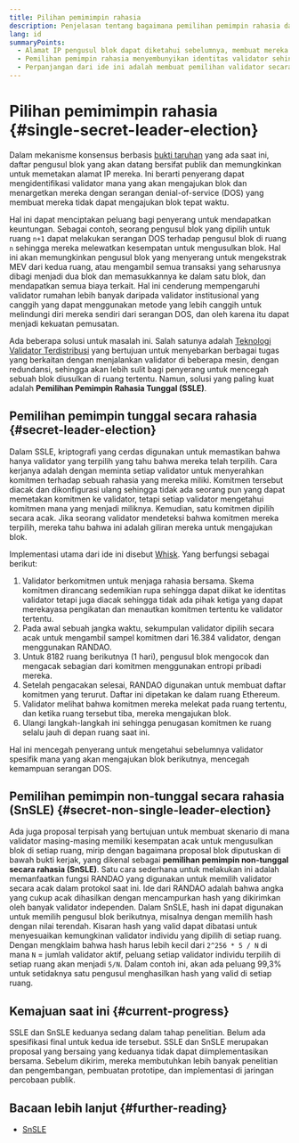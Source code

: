 ```yaml
---
title: Pilihan pemimimpin rahasia
description: Penjelasan tentang bagaimana pemilihan pemimpin rahasia dapat membantu melindungi validator dari serangan
lang: id
summaryPoints:
  - Alamat IP pengusul blok dapat diketahui sebelumnya, membuat mereka rentan terhadap serangan
  - Pemilihan pemimpin rahasia menyembunyikan identitas validator sehingga tidak dapat diketahui sebelumnya
  - Perpanjangan dari ide ini adalah membuat pemilihan validator secara acak di setiap ruang.
---
```


# Pilihan pemimimpin rahasia \{#single-secret-leader-election}

Dalam mekanisme konsensus berbasis [bukti taruhan](/developers/docs/consensus-mechanisms/pos) yang ada saat ini, daftar pengusul blok yang akan datang bersifat publik dan memungkinkan untuk memetakan alamat IP mereka. Ini berarti penyerang dapat mengidentifikasi validator mana yang akan mengajukan blok dan menargetkan mereka dengan serangan denial-of-service (DOS) yang membuat mereka tidak dapat mengajukan blok tepat waktu.

Hal ini dapat menciptakan peluang bagi penyerang untuk mendapatkan keuntungan. Sebagai contoh, seorang pengusul blok yang dipilih untuk ruang `n+1` dapat melakukan serangan DOS terhadap pengusul blok di ruang `n` sehingga mereka melewatkan kesempatan untuk mengusulkan blok. Hal ini akan memungkinkan pengusul blok yang menyerang untuk mengekstrak MEV dari kedua ruang, atau mengambil semua transaksi yang seharusnya dibagi menjadi dua blok dan memasukkannya ke dalam satu blok, dan mendapatkan semua biaya terkait. Hal ini cenderung mempengaruhi validator rumahan lebih banyak daripada validator institusional yang canggih yang dapat menggunakan metode yang lebih canggih untuk melindungi diri mereka sendiri dari serangan DOS, dan oleh karena itu dapat menjadi kekuatan pemusatan.

Ada beberapa solusi untuk masalah ini. Salah satunya adalah [Teknologi Validator Terdistribusi](https://github.com/ethereum/distributed-validator-specs) yang bertujuan untuk menyebarkan berbagai tugas yang berkaitan dengan menjalankan validator di beberapa mesin, dengan redundansi, sehingga akan lebih sulit bagi penyerang untuk mencegah sebuah blok diusulkan di ruang tertentu. Namun, solusi yang paling kuat adalah **Pemilihan Pemimpin Rahasia Tunggal (SSLE)**.

## Pemilihan pemimpin tunggal secara rahasia \{#secret-leader-election}

Dalam SSLE, kriptografi yang cerdas digunakan untuk memastikan bahwa hanya validator yang terpilih yang tahu bahwa mereka telah terpilih. Cara kerjanya adalah dengan meminta setiap validator untuk menyerahkan komitmen terhadap sebuah rahasia yang mereka miliki. Komitmen tersebut diacak dan dikonfigurasi ulang sehingga tidak ada seorang pun yang dapat memetakan komitmen ke validator, tetapi setiap validator mengetahui komitmen mana yang menjadi miliknya. Kemudian, satu komitmen dipilih secara acak. Jika seorang validator mendeteksi bahwa komitmen mereka terpilih, mereka tahu bahwa ini adalah giliran mereka untuk mengajukan blok.

Implementasi utama dari ide ini disebut [Whisk](https://ethresear.ch/t/whisk-a-practical-shuffle-based-ssle-protocol-for-ethereum/11763). Yang berfungsi sebagai berikut:

1. Validator berkomitmen untuk menjaga rahasia bersama. Skema komitmen dirancang sedemikian rupa sehingga dapat diikat ke identitas validator tetapi juga diacak sehingga tidak ada pihak ketiga yang dapat merekayasa pengikatan dan menautkan komitmen tertentu ke validator tertentu.
2. Pada awal sebuah jangka waktu, sekumpulan validator dipilih secara acak untuk mengambil sampel komitmen dari 16.384 validator, dengan menggunakan RANDAO.
3. Untuk 8182 ruang berikutnya (1 hari), pengusul blok mengocok dan mengacak sebagian dari komitmen menggunakan entropi pribadi mereka.
4. Setelah pengacakan selesai, RANDAO digunakan untuk membuat daftar komitmen yang terurut. Daftar ini dipetakan ke dalam ruang Ethereum.
5. Validator melihat bahwa komitmen mereka melekat pada ruang tertentu, dan ketika ruang tersebut tiba, mereka mengajukan blok.
6. Ulangi langkah-langkah ini sehingga penugasan komitmen ke ruang selalu jauh di depan ruang saat ini.

Hal ini mencegah penyerang untuk mengetahui sebelumnya validator spesifik mana yang akan mengajukan blok berikutnya, mencegah kemampuan serangan DOS.

## Pemilihan pemimpin non-tunggal secara rahasia (SnSLE) \{#secret-non-single-leader-election}

Ada juga proposal terpisah yang bertujuan untuk membuat skenario di mana validator masing-masing memiliki kesempatan acak untuk mengusulkan blok di setiap ruang, mirip dengan bagaimana proposal blok diputuskan di bawah bukti kerjak, yang dikenal sebagai **pemilihan pemimpin non-tunggal secara rahasia (SnSLE)**. Satu cara sederhana untuk melakukan ini adalah memanfaatkan fungsi RANDAO yang digunakan untuk memilih validator secara acak dalam protokol saat ini. Ide dari RANDAO adalah bahwa angka yang cukup acak dihasilkan dengan mencampurkan hash yang dikirimkan oleh banyak validator independen. Dalam SnSLE, hash ini dapat digunakan untuk memilih pengusul blok berikutnya, misalnya dengan memilih hash dengan nilai terendah. Kisaran hash yang valid dapat dibatasi untuk menyesuaikan kemungkinan validator individu yang dipilih di setiap ruang. Dengan mengklaim bahwa hash harus lebih kecil dari `2^256 * 5 / N` di mana `N` = jumlah validator aktif, peluang setiap validator individu terpilih di setiap ruang akan menjadi `5/N`. Dalam contoh ini, akan ada peluang 99,3% untuk setidaknya satu pengusul menghasilkan hash yang valid di setiap ruang.

## Kemajuan saat ini \{#current-progress}

SSLE dan SnSLE keduanya sedang dalam tahap penelitian. Belum ada spesifikasi final untuk kedua ide tersebut. SSLE dan SnSLE merupakan proposal yang bersaing yang keduanya tidak dapat diimplementasikan bersama. Sebelum dikirim, mereka membutuhkan lebih banyak penelitian dan pengembangan, pembuatan prototipe, dan implementasi di jaringan percobaan publik.

## Bacaan lebih lanjut \{#further-reading}

- [SnSLE](https://ethresear.ch/t/secret-non-single-leader-election/11789)
